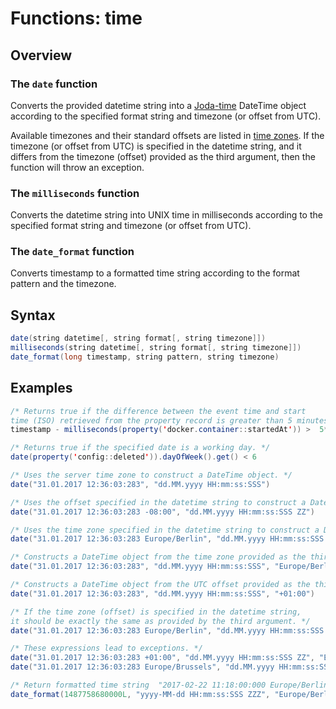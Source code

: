 # Functions: time

## Overview

### The `date` function
Converts the provided datetime string into a [Joda-time](http://joda-time.sourceforge.net/apidocs/org/joda/time/DateTime.html) DateTime object according to the specified format string and timezone (or offset from UTC).

Available timezones and their standard offsets are listed in [time zones](http://joda-time.sourceforge.net/timezones.html). If the timezone (or offset from UTC) is specified in the datetime string, and it differs from the timezone (offset) provided as the third argument, then the function will throw an exception.

### The `milliseconds` function
Converts the datetime string into UNIX time in milliseconds according to the specified format string and timezone (or offset from UTC).

### The `date_format` function
Converts timestamp to a formatted time string according to the format pattern and the timezone. 

## Syntax

```java
date(string datetime[, string format[, string timezone]])
milliseconds(string datetime[, string format[, string timezone]])
date_format(long timestamp, string pattern, string timezone)
```

## Examples

```java
/* Returns true if the difference between the event time and start
time (ISO) retrieved from the property record is greater than 5 minutes. */
timestamp - milliseconds(property('docker.container::startedAt')) >  5*60000

/* Returns true if the specified date is a working day. */
date(property('config::deleted')).dayOfWeek().get() < 6

/* Uses the server time zone to construct a DateTime object. */
date("31.01.2017 12:36:03:283", "dd.MM.yyyy HH:mm:ss:SSS")

/* Uses the offset specified in the datetime string to construct a DateTime object. */
date("31.01.2017 12:36:03:283 -08:00", "dd.MM.yyyy HH:mm:ss:SSS ZZ")

/* Uses the time zone specified in the datetime string to construct a DateTime object. */
date("31.01.2017 12:36:03:283 Europe/Berlin", "dd.MM.yyyy HH:mm:ss:SSS ZZZ")

/* Constructs a DateTime object from the time zone provided as the third argument. */
date("31.01.2017 12:36:03:283", "dd.MM.yyyy HH:mm:ss:SSS", "Europe/Berlin")

/* Constructs a DateTime object from the UTC offset provided as the third argument. */
date("31.01.2017 12:36:03:283", "dd.MM.yyyy HH:mm:ss:SSS", "+01:00")

/* If the time zone (offset) is specified in the datetime string,
it should be exactly the same as provided by the third argument. */
date("31.01.2017 12:36:03:283 Europe/Berlin", "dd.MM.yyyy HH:mm:ss:SSS ZZZ", "Europe/Berlin")

/* These expressions lead to exceptions. */
date("31.01.2017 12:36:03:283 +01:00", "dd.MM.yyyy HH:mm:ss:SSS ZZ", "Europe/Berlin")
date("31.01.2017 12:36:03:283 Europe/Brussels", "dd.MM.yyyy HH:mm:ss:SSS ZZZ", "Europe/Berlin")

/* Return formatted time string  "2017-02-22 11:18:00:000 Europe/Berlin" */
date_format(1487758680000L, "yyyy-MM-dd HH:mm:ss:SSS ZZZ", "Europe/Berlin")

```
